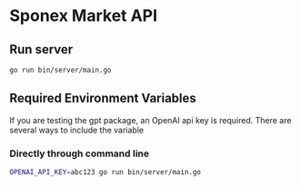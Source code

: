 # Sponex Market API

## Run server
```bash
go run bin/server/main.go
```

## Required Environment Variables
If you are testing the gpt package, an OpenAI api key is required. There are several ways to include the variable
### Directly through command line
```bash
OPENAI_API_KEY=abc123 go run bin/server/main.go
```